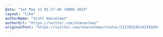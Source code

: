 ```yaml
---
date: "Sat May 11 01:27:46 +0000 2019"
layout: "like"
authorName: "Scott Hanselman"
authorUrl: "https://twitter.com/shanselman"
originalPost: "https://twitter.com/shanselman/status/1127022451433410560"
---
```

